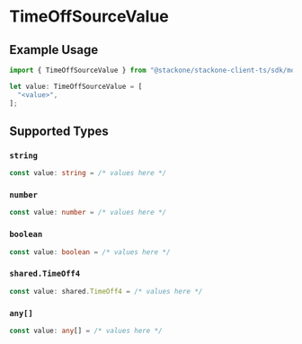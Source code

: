 # TimeOffSourceValue

## Example Usage

```typescript
import { TimeOffSourceValue } from "@stackone/stackone-client-ts/sdk/models/shared";

let value: TimeOffSourceValue = [
  "<value>",
];
```

## Supported Types

### `string`

```typescript
const value: string = /* values here */
```

### `number`

```typescript
const value: number = /* values here */
```

### `boolean`

```typescript
const value: boolean = /* values here */
```

### `shared.TimeOff4`

```typescript
const value: shared.TimeOff4 = /* values here */
```

### `any[]`

```typescript
const value: any[] = /* values here */
```

